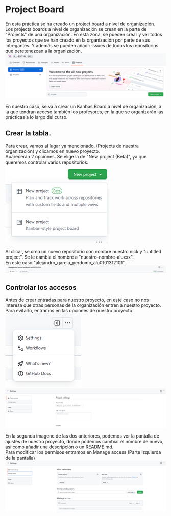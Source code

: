 # Project Board  
En esta práctica se ha creado un project board a nivel de organización.  
Los projects boards a nivel de organización se crean en la parte de "Projects" de una organización. En esta zona, se pueden crear y ver todos los proyectos que se han creado en la organización por parte de sus intregantes. Y además se pueden añadir issues de todos los repositorios que peretenezcan a la organización.
![Projects](images/Projects.png)

En nuestro caso, se va a crear un Kanbas Board a nivel de organización, a la que tendran acceso también los profesores, en la que se organizarán las prácticas a lo largo del curso.

## Crear la tabla.  
Para crear, vamos al lugar ya mencionado, (Projects de nuestra organización) y clicamos en nuevo proyecto.  
Aparecerán 2 opciones. Se elige la de "New project (Beta)", ya que queremos controlar varios repositorios.  
![Options](images/Options.png)

Al clicar, se crea un nuevo repositorio con nombre nuestro nick y "untitled project". Se le cambia el nombre a "nuestro-nombre-aluxxx".  
En este caso "alejandro_garcia_perdomo_alu0101312101".
![NewProject](images/NewProject.png)

## Controlar los accesos
Antes de crear entradas para nuestro proyecto, en este caso no nos interesa que otras personas de la organización entren a nuestro proyecto. Para evitarlo, entramos en las opciones de nuestro proyecto.
![Settings1](images/Settings1.png)
![Settings2](images/Settings2.png)

En la segunda imagene de las dos anteriores, podemos ver la pantalla de ajustes de nuestro proyecto, donde podemos cambiar el nombre de nuevo, así como añadir una descripción o un README.md.  
Para modificar los permisos entramos en Manage access (Parte izquierda de la pantalla)  
![Access](images/Access.png)

